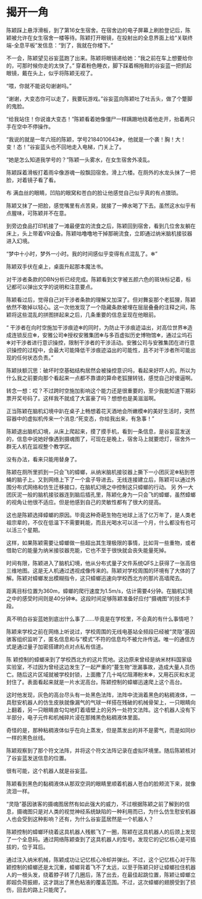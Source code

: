 # 揭开一角

陈颖踩上悬浮滑板，到了第16女生宿舍。在宿舍边的电子屏幕上刷脸登记后，陈颖被允许在女生宿舍一楼等待。陈颖打开眼镜，在投射出的全息界面上给“关联终端-全息平板”发信息：“到了，我就在你楼下。”

不一会，陈颖望见谷妄蓝跑了出来。陈颖将眼镜递给她：“我之前在车上想要给你的，可那时候你走的太快了。” 穿着粉色睡衣，脚下踩着棉拖鞋的谷妄蓝一把抓起眼镜，戴在头上，似乎将陈颖无视了。    

“喂，你就不能说句谢谢吗。”

“谢谢，大变态你可以走了，我要玩游戏。”谷妄蓝向陈颖吐了吐舌头，做了个蹩脚的鬼脸。

“给我站住！你说谁大变态！”陈颖看着她像僵尸一样蹒跚地绕着他走开，抬着两只手在空中不停操作。

“我说的就是一年六班的陈颖，学号2184010643✻，他就是一个袭！胸！大！变！态！”谷妄蓝头也不回地走入电梯，门关上了。

“她是怎么知道我学号的？”陈颖一头雾水，在女生宿舍外凌乱。

陈颖踩着滑板打着雨伞像游魂一般飘回宿舍。滑上六楼。在厕外的水龙头抹了一把脸，对着镜子看了看。

布 满血丝的眼睛，凹陷的眼窝和苍白的脸让他感觉自己似乎真的有点猥琐。

陈颖又抹了一把脸，感觉嘴里有点苦臭，就接了一捧水喝了下去。虽然这水似乎有点腥味，可陈颖并不在意。

到旁边食品打印机接了一滩最便宜的流食之后，陈颖回到宿舍，看到几位舍友躺在床上，头上带着VR设备。陈颖咕噜噜地干掉那碗流食，立即通过纳米脑机接驳器进入幻境。

“梦中十小时，梦外一小时。我的时间感似乎变得有点混乱了。✻”

陈颖双手伏在桌上，桌面升起那本魔法书。

对干涉者条款的DBN分析已经完成。陈颖看到文字被五颜六色的斑块标记着，标记都可以弹出文字的说明和注意要点。

陈颖看过后，觉得自己对干涉者条款的理解又加深了。但对舞妄那个老狐狸，陈颖依然不敢掉以轻心。这一次他发现了一个隐藏条款被埋在层层叠叠的注释之间，陈颖将这些混乱的拼图拼起来之后，几条重要的信息呈现在他眼前。

“ 干涉者在向时空施加干涉痕迹✻的同时，为防止干涉痕迹溢出，对高位世界✻造成连锁反应✻，安雅公司✻授权安雅集团✻与多百虚拟历史博物馆✻，通过尘坞石✻对干涉者进行意识操控，限制干涉者的干涉活动。安雅公司与安雅集团在进行意识操控的过程中，会最大可能降低干涉痕迹溢出的可能性，且不对干涉者所可能出现的任何状态负责。”

陈颖扶额沉思：破坏时空基础结构居然会被操控意识吗，看起来好吓人的。所以为什么我之前要向那个看起来一点都不靠谱的算命老狐狸转钱，感觉自己好傻逼啊。

转念一想：哎？不过跨时空施加影响这个能力还是很重要的，至少我能知道下期彩票开奖号码了。这样我不就成了大富豪了吗？想想也是美滋滋啊。

正当陈颖在脑机幻境中趴在桌子上畅想着花天酒地会所嫩模✻的美好生活时，突然容器中的虚拟机传来一个消息:“死变态，你给我出来，有急事！”

陈颖退出脑机幻境，从床上爬起来，摸了摸手机，看到一条信息，是谷妄蓝发送的，信息中说她好像遇到摄魂图了，可现在是晚上，宿舍马上就要熄灯，宿舍外一群无人机在监视整个教学区。

没有办法，看来只能用替身了。

陈颖在厕所里抓到一只会飞的蟑螂，从纳米脑机接驳器上撕下一小团灰泥✻粘到苍蝇的脑子上。又到网络上下了一个盒子导进去。无线连接建立后，陈颖可以通过外围分布式网络和仿生迁移接口，在脑机幻境之中控制这只蟑螂的行动。 另 外一大团灰泥一般的脑机接驳器连到脑后插孔里，陈颖化身为一只会飞的蟑螂，虽然蟑螂的视角让他很不适应。但是他感到自己的灵敏性都有了很大的提高。

这也是陈颖选择蟑螂的原因。毕竟这种奇葩生物在地球上活了亿万年了，是人类老祖宗辈的，不仅在低温下不需要耗能，而且光喝水可以活一个月，什么都没有也可以活三个星期。

这样，如果陈颖需要让蟑螂做一些超出其生理极限的事情，比如背一些重物，或者借助它的能量为纳米接驳器充能，它也不至于很快就会丧失能量死掉。

时间有限，陈颖进入了脑机幻境，他从分布式量子文件系统QFS上获得了一张高倍三维地图。这是无人机通过透视成像传来的。陈颖对学校周围的环境有了大体的了解。陈颖对蟑螂发出模糊指令，这只蟑螂迅速向学校西北方的那片高墙爬去。

距离目标位置为360m，蟑螂的爬行速度为1.5m/s，估计需要4分钟。在脑机幻境之中的感受时间则是40分钟✻。这段时间足够陈颖准备好应付“摄魂图”的技术手段。

真不明白谷妄蓝她到底出什么事了……毕竟是在学校里，不会真的有什么事情吧？

陈颖来学校之前在网络上听说过，学校周围的无线电基站全频段已经被“灵隐”基因骇客组织监听了，匿名信息和与“模式”不符的信息均不被允许传送。唯一的通信方式是通过量子加密搭建的点对点私有信道。

陈 颖控制的蟑螂来到了学校西北方的这片荒地。这边原来曾经是纳米材料国家级实验室，不过因为曾经这边发生了一起严重的“蔓生物”泄漏事故，造成大量人员伤亡。随后这片区域就被学校封锁，上面撒了几十吨忆阻滞粉末✻，又用石灰和水泥封住了。表面看起来就是一片水泥高台。陈颖控制的蟑螂迅速爬上这个高台。

这时他发现，灰色的高台尽头有一处黑色法阵，法阵中流淌着黑色的粘稠液体，一具慰安机器人的仿生皮肤就像漏气的气球一样搭在残破的机械骨架上，一只眼睛向上翻着，另一只眼睛直勾勾地盯着墙壁上的另外一处符文法阵。这个机器人没有下半部分，电子元件和机械碎片浸在那摊黑色粘稠液体里面。

奇怪的是，那种粘稠液体似乎在向上蒸发，但是蒸发出的并不是雾气，而是如同纱一样的黑色丝线。

陈颖观察到了那个符文法阵，并将这个符文法阵记录在虚拟环境里。随后陈颖核对了谷妄蓝发送信息的位置。

很有可能，这个机器人就是谷妄蓝。

陈颖看到黑色的黏稠液体从那双空洞的眼睛里顺着机器人苍白的脸颊流下来，就像流泪一样。

“灵隐”基因骇客的摄魂图居然有如此强大的威力，不过根据陈颖之前了解到的信息，摄魂图只是对人类的视觉神经系统缺陷的一种利用而已，为什么仿生慰安机器人也会受到这种影响？还有，为什么谷妄蓝居然是一个机器人？

陈颖控制的蟑螂环绕着这具机器人残骸飞了一圈，陈颖在这具机器人的后颈上发现了一个全息码。通过网络陈颖查到了这具机器人的型号。发现它的记忆核心是可插拔的，位于耳后。

通过注入纳米机械，陈颖成功让记忆核心冷却并弹出。不过，这个记忆核心对于陈颖控制的蟑螂还是太沉重，蟑螂背着飞不了太远，以至于陈颖只好让蟑螂拉住机器人的一根头发，绕着脖子转了几圈后，荡了出去，在最佳起跳位置，陈颖让蟑螂立即超负荷振翅，这才跳出了黑色粘液的覆盖范围。不过，这次蟑螂的翅膀受到了损伤，回去的路上只能爬了。

